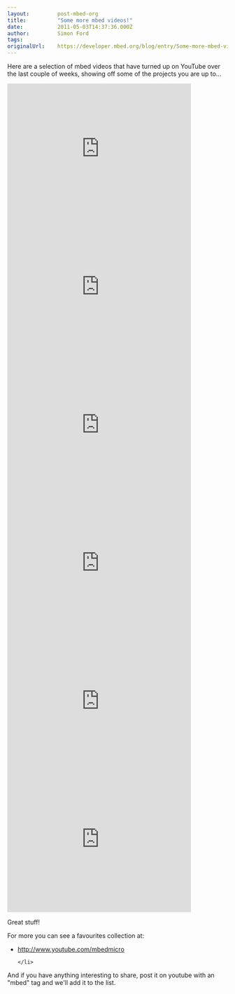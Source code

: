 ```yaml
---
layout:         post-mbed-org
title:          "Some more mbed videos!"
date:           2011-05-03T14:37:36.000Z
author:         Simon Ford
tags:           
originalUrl:    https://developer.mbed.org/blog/entry/Some-more-mbed-videos/
---
```


<p>Here are a selection of mbed videos that have turned up on YouTube over
  the last couple of weeks, showing off some of the projects you are up to...</p>
<div
class="flex-video">
  <iframe width="420" height="315" src="https://www.youtube.com/embed/x2v7uSfRb90"
  frameborder="0" allowfullscreen="allowfullscreen"></iframe>
  </div>
  <div class="flex-video">
    <iframe width="420" height="315" src="https://www.youtube.com/embed/_WAU4SHEAo4"
    frameborder="0" allowfullscreen="allowfullscreen"></iframe>
  </div>
  <div class="flex-video">
    <iframe width="420" height="315" src="https://www.youtube.com/embed/5u7Z7MaUSF0"
    frameborder="0" allowfullscreen="allowfullscreen"></iframe>
  </div>
  <div class="flex-video">
    <iframe width="420" height="315" src="https://www.youtube.com/embed/cexSk3-PWO8"
    frameborder="0" allowfullscreen="allowfullscreen"></iframe>
  </div>
  <div class="flex-video">
    <iframe width="420" height="315" src="https://www.youtube.com/embed/3J6ccaA8K0Q"
    frameborder="0" allowfullscreen="allowfullscreen"></iframe>
  </div>
  <div class="flex-video">
    <iframe width="420" height="315" src="https://www.youtube.com/embed/AIv1ekEm8VE"
    frameborder="0" allowfullscreen="allowfullscreen"></iframe>
  </div>
  <p>Great stuff!</p>
  <p>For more you can see a favourites collection at:</p>
  <ul>
    <li><a href="http://www.youtube.com/mbedmicro" rel="nofollow">http://www.youtube.com/mbedmicro</a>

    </li>
  </ul>
  <p>And if you have anything interesting to share, post it on youtube with
    an &quot;mbed&quot; tag and we&apos;ll add it to the list.</p>
